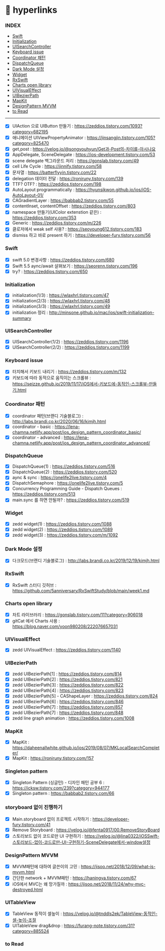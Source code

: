 # 🔗 hyperlinks

### INDEX
- [Swift](#swift)
- [Initialization](#initialization)
- [UISearchController](#uisearchcontroller)
- [Keyboard issue](#keyboard-issue)
- [Coordinator 패턴](#coordinator-패턴)
- [DispatchQueue](#dispatchqueue)
- [Dark Mode 설정](#dark-mode-설정)
- [Widget](#widget)
- [RxSwift](#rxswift)
- [Charts open library](#charts-open-library)
- [UIVisualEffect](#uivisualeffect)
- [UIBezierPath](#uibezierpath)
- [MapKit](#mapkit)
- [DesignPattern MVVM](#designpattern-mvvm)
- [to Read](#to-read)
---

- [x] UIAction 으로 UIButton 만들기 : https://zeddios.tistory.com/1093?category=682195
- [x] 애니메이션 UIViewPropertyAnimator : https://jinsangjin.tistory.com/105?category=825470
- [x] get,post : https://velog.io/@songyouhyun/Get과-Post의-차이를-아시나요
- [x] AppDelegate, SceneDelegate : https://ios-development.tistory.com/53
- [x] scene delegate 백그라운드 처리 : https://gonslab.tistory.com/49
- [x] cell Life Cycle : https://jinnify.tistory.com/58
- [x] 문자열 : https://batterflyyin.tistory.com/22
- [x] delegation 데이터 전달 : https://roniruny.tistory.com/139
- [x] TTF? OTF? : https://zeddios.tistory.com/198
- [x] AutoLayout programmatically : https://hyunsikwon.github.io/ios/iOS-AutoLayout-01/
- [x] CAGradientLayer : https://babbab2.tistory.com/55 
- [x] contentInset, contentOffset : https://zeddios.tistory.com/803
- [x] namespace 만들기(UIColor extenstion 같은) : https://zeddios.tistory.com/353
- [x] Generic : https://zeddios.tistory.com/m/226
- [x] 클로저에서 weak self 사용? : https://seoyoung612.tistory.com/183
- [x] dismiss 하고 바로 present 하기 : https://developer-fury.tistory.com/56

### Swift
- [x] swift 5.0 변경사항 : https://zeddios.tistory.com/680
- [x] Swift 5.5 aync/await 살펴보기 : https://seorenn.tistory.com/196
- [x] try? : https://zeddios.tistory.com/650

### Initialization
- [x] initialization(1/3) : https://wlaxhrl.tistory.com/47
- [x] initialization(2/3) : https://wlaxhrl.tistory.com/48
- [x] initialization(3/3) : https://wlaxhrl.tistory.com/49
- [x] initialization 정리 : http://minsone.github.io/mac/ios/swift-initialization-summary

### UISearchController
- [x] UISearchController(1/2) : https://zeddios.tistory.com/1196
- [x] UISearchController(2/2) : https://zeddios.tistory.com/1199

### Keyboard issue
- [x] 터치해서 키보드 내리기 : https://zeddios.tistory.com/m/132
- [x] 키보드에 따라 동적으로 움직이는 스크롤뷰 : https://seizze.github.io/2019/11/17/iOS에서-키보드에-동적인-스크롤뷰-만들기.html

### Coordinator 패턴
- [x] coordinator 패턴(브랜디 기술블로그) : http://labs.brandi.co.kr/2020/06/16/kimjh.html
- [x] coordinator - basic : https://lena-chamna.netlify.app/post/ios_design_pattern_coordinator_basic/
- [x] coordinator - advanced : https://lena-chamna.netlify.app/post/ios_design_pattern_coordinator_advanced/

### DispatchQueue
- [x] DispatchQueue(1) : https://zeddios.tistory.com/516
- [x] DispatchQueue(2) : https://zeddios.tistory.com/520
- [x] aync & sync : https://onelife2live.tistory.com/4
- [x] DispatchSemaphore : https://onelife2live.tistory.com/5
- [x] Concurrency Programming Guide - Dispatch Queues : https://zeddios.tistory.com/513
- [x] main.sync 를 하면 안될까? : https://zeddios.tistory.com/519

### Widget
- [x] zedd widget(1) : https://zeddios.tistory.com/1088
- [x] zedd widget(2) : https://zeddios.tistory.com/1089
- [x] zedd widget(3) : https://zeddios.tistory.com/m/1092

### Dark Mode 설정
- [x] 다크모드(브랜디 기술블로그) : http://labs.brandi.co.kr/2019/12/19/kimjh.html

### RxSwift
- [x] RxSwift 스터디 깃허브 :  https://github.com/5anniversary/RxSwiftStudy/blob/main/week1.md

### Charts open library
- [x] 차트 라이브러리 : https://gonslab.tistory.com/11?category=906018
- [x] gitCat 에서 Charts 사용 : https://blog.naver.com/yoon980208/222076657031

### UIVisualEffect
- [x] zedd UIVisualEffect : https://zeddios.tistory.com/1140

### UIBezierPath
- [x] zedd UIBezierPath[1] : https://zeddios.tistory.com/814
- [x] zedd UIBezierPath[2] : https://zeddios.tistory.com/821
- [x] zedd UIBezierPath[3] : https://zeddios.tistory.com/822
- [x] zedd UIBezierPath[4] : https://zeddios.tistory.com/823
- [x] zedd UIBezierPath[5] - CAShapeLayer : https://zeddios.tistory.com/824
- [x] zedd UIBezierPath[6] : https://zeddios.tistory.com/846
- [x] zedd UIBezierPath[7] : https://zeddios.tistory.com/857
- [x] zedd UIBezierPath[7] : https://zeddios.tistory.com/848
- [x] zedd line graph animation : https://zeddios.tistory.com/1008

### MapKit
- [x] MapKit : https://daheenallwhite.github.io/ios/2019/08/07/MKLocalSearchCompleter/
- [x] MapKit : https://roniruny.tistory.com/157

### Singleton pattern
- [x] Singleton Pattern (싱글턴) - 디자인 패턴 공부 6 : https://icksw.tistory.com/239?category=944177
- [x] Singleton pattern : https://babbab2.tistory.com/66

### storyboard 없이 진행하기
- [x] Main.storyboard 없이 프로젝트 시작하기 : https://developer-fury.tistory.com/41
- [x] Remove Storyboard : https://velog.io/@fenta0917/00.RemoveStoryBoard
- [x] 스토리보드 없이 코드로만 UI 구현하기 : https://velog.io/@lina0322/iOSSwift-스토리보드-없이-코드로만-UI-구현하기-SceneDelegate에서-window설정

### DesignPattern MVVM
- [x] MVVM패턴에 대하여 글쓴이의 고민 : https://jisoo.net/2018/12/09/what-is-mvvm.html
- [x] 간단한 network + MVVM패턴 : https://haningya.tistory.com/67
- [x] iOS에서 MVC는 왜 망가질까 : https://jisoo.net/2018/11/24/why-mvc-destroyed.html

### UITableView
- [x] TableView 동적이 셀높이 : https://velog.io/@tnddls2ek/TableView-동적인-셀-높이-조절
- [x] UITableView drag&drop : https://furang-note.tistory.com/31?category=885524

### to Read
